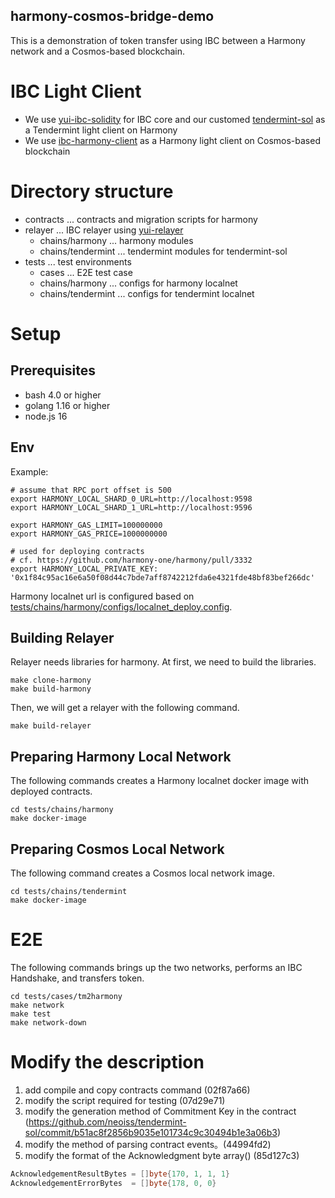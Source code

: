 harmony-cosmos-bridge-demo
---

This is a demonstration of token transfer using IBC between a Harmony network and a Cosmos-based blockchain.

# IBC Light Client

- We use [yui-ibc-solidity](https://github.com/hyperledger-labs/yui-ibc-solidity) for IBC core and our customed [tendermint-sol](https://github.com/datachainlab/tendermint-sol/tree/use-ibc-sol-hmy) as a Tendermint light client on Harmony
- We use [ibc-harmony-client](https://github.com/datachainlab/ibc-harmony-client) as a Harmony light client on Cosmos-based blockchain


# Directory structure
- contracts ... contracts and migration scripts for harmony
- relayer ... IBC relayer using [yui-relayer](https://github.com/mapdev33/yui-relayer)
    - chains/harmony ... harmony modules
    - chains/tendermint ... tendermint modules for tendermint-sol
- tests ... test environments
    - cases ... E2E test case
    - chains/harmony ... configs for harmony localnet
    - chains/tendermint ... configs for tendermint localnet


# Setup

## Prerequisites

- bash 4.0 or higher
- golang 1.16 or higher
- node.js 16

## Env

Example:

```
# assume that RPC port offset is 500
export HARMONY_LOCAL_SHARD_0_URL=http://localhost:9598
export HARMONY_LOCAL_SHARD_1_URL=http://localhost:9596

export HARMONY_GAS_LIMIT=100000000
export HARMONY_GAS_PRICE=1000000000

# used for deploying contracts
# cf. https://github.com/harmony-one/harmony/pull/3332
export HARMONY_LOCAL_PRIVATE_KEY: '0x1f84c95ac16e6a50f08d44c7bde7aff8742212fda6e4321fde48bf83bef266dc'
```

Harmony localnet url is configured based on [tests/chains/harmony/configs/localnet_deploy.config](tests/chains/harmony/docker/configs/localnet_deploy.config).


## Building Relayer

Relayer needs libraries for harmony.
At first, we need to build the libraries.

```
make clone-harmony
make build-harmony
```

Then, we will get a relayer with the following command.

```
make build-relayer
```

## Preparing Harmony Local Network

The following commands creates a Harmony localnet docker image with deployed contracts.

```
cd tests/chains/harmony
make docker-image
```

## Preparing Cosmos Local Network

The following command creates a Cosmos local network image.

```
cd tests/chains/tendermint
make docker-image
```

# E2E

The following commands brings up the two networks, performs an IBC Handshake, and transfers token.

```
cd tests/cases/tm2harmony
make network
make test
make network-down
```


# Modify the description

1. add compile and copy contracts command (02f87a66)
2. modify the script required for testing (07d29e71)
3. modify the generation method of Commitment Key in the contract (https://github.com/neoiss/tendermint-sol/commit/b51ac8f2856b9035e101734c9c30494b1e3a06b3)
4. modify the method of parsing contract events。(44994fd2)
5. modify the format of the Acknowledgment byte array() (85d127c3)
```go
AcknowledgementResultBytes = []byte{170, 1, 1, 1}
AcknowledgementErrorBytes  = []byte{178, 0, 0}
```


